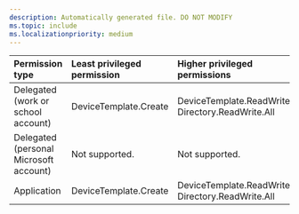 ```yaml
---
description: Automatically generated file. DO NOT MODIFY
ms.topic: include
ms.localizationpriority: medium
---
```


|Permission type|Least privileged permission|Higher privileged permissions|
|:---|:---|:---|
|Delegated (work or school account)|DeviceTemplate.Create|DeviceTemplate.ReadWrite.All, Directory.ReadWrite.All|
|Delegated (personal Microsoft account)|Not supported.|Not supported.|
|Application|DeviceTemplate.Create|DeviceTemplate.ReadWrite.All, Directory.ReadWrite.All|
